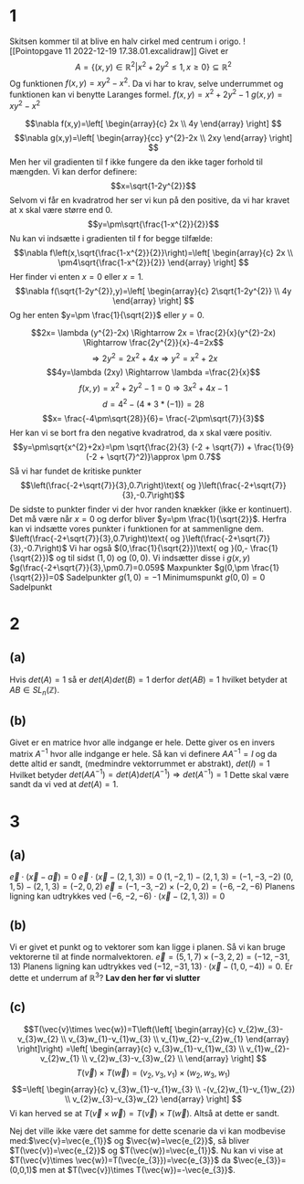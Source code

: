 # 1
Skitsen kommer til at blive en halv cirkel med centrum i origo.
![[Pointopgave 11 2022-12-19 17.38.01.excalidraw]]
Givet er $$A=\{(x,y)\in \mathbb{R}^{2}|x^{2}+2y^{2}\leq 1,x \geq 0\} \subseteq \mathbb{R}^{2}$$
Og funktionen $f(x,y)=xy^{2}-x^{2}$.
Da vi har to krav, selve underrummet og funktionen kan vi benytte Laranges formel.
$f(x,y)=x^{2}+2y^{2}-1$
$g(x,y)=xy^{2}-x^{2}$

$$\nabla f(x,y)=\left[
\begin{array}{c}
2x \\ 4y
\end{array}
\right] $$
$$\nabla g(x,y)=\left[
\begin{array}{cc}
y^{2}-2x \\ 2xy
\end{array}
\right] $$
Men her vil gradienten til f ikke fungere da den ikke tager forhold til mængden. Vi kan derfor definere:
$$x=\sqrt{1-2y^{2}}$$
Selvom vi får en kvadratrod her ser vi kun på den positive, da vi har kravet at x skal være større end 0.
$$y=\pm\sqrt{\frac{1-x^{2}}{2}}$$
Nu kan vi indsætte i gradienten til f for begge tilfælde:
$$\nabla f\left(x,\sqrt{\frac{1-x^{2}}{2}}\right)=\left[
\begin{array}{c}
2x \\ 
\pm4\sqrt{\frac{1-x^{2}}{2}}
\end{array}
\right] $$
Her finder vi enten $x=0$ eller $x=1$.
$$\nabla f(\sqrt{1-2y^{2}},y)=\left[
\begin{array}{c}
2\sqrt{1-2y^{2}} \\ 
4y
\end{array}
\right] $$
Og her enten $y=\pm \frac{1}{\sqrt{2}}$ eller $y=0$.

$$2x= \lambda (y^{2}-2x) \Rightarrow 2x = \frac{2}{x}(y^{2}-2x) \Rightarrow \frac{2y^{2}}{x}-4=2x$$
$$\Rightarrow 2y^{2}=2x^{2}+4x \Rightarrow y^{2}=x^{2}+2x$$
$$4y=\lambda (2xy) \Rightarrow \lambda =\frac{2}{x}$$
$$f(x,y)=x^{2}+2y^{2}-1=0\Rightarrow 3x^{2}+4x-1$$
$$d=4^{2}-(4*3*(-1))=28$$
$$x= \frac{-4\pm\sqrt{28}}{6}= \frac{-2\pm\sqrt{7}}{3}$$
Her kan vi se bort fra den negative kvadratrod, da x skal være positiv.
$$y=\pm\sqrt{x^{2}+2x}=\pm \sqrt{\frac{2}{3} (-2 + \sqrt{7}) + \frac{1}{9} (-2 + \sqrt{7}^2)}\approx \pm 0.7$$
Så vi har fundet de kritiske punkter $$\left(\frac{-2+\sqrt{7}}{3},0.7\right)\text{ og }\left(\frac{-2+\sqrt{7}}{3},-0.7\right)$$
De sidste to punkter finder vi der hvor randen knækker (ikke er kontinuert).
Det må være når $x=0$ og derfor bliver $y=\pm \frac{1}{\sqrt{2}}$. 
Herfra kan vi indsætte vores punkter i funktionen for at sammenligne dem.
$\left(\frac{-2+\sqrt{7}}{3},0.7\right)\text{ og }\left(\frac{-2+\sqrt{7}}{3},-0.7\right)$ Vi har også $(0,\frac{1}{\sqrt{2}})\text{ og }(0,- \frac{1}{\sqrt{2}})$ og til sidst $(1,0)\text{ og }(0,0)$.
Vi indsætter disse i $g(x,y)$
$g(\frac{-2+\sqrt{7}}{3},\pm0.7)=0.059$ Maxpunkter
$g(0,\pm \frac{1}{\sqrt{2}})=0$ Sadelpunkter
$g(1,0)=-1$ Minimumspunkt
$g(0,0)=0$ Sadelpunkt

# 2
## (a)
Hvis $det(A)=1$ så er $det(A)det(B)=1$ derfor $det(AB)=1$ hvilket betyder at $AB \in SL_{n}(\mathbb{Z})$.
## (b)
Givet er en matrice hvor alle indgange er hele. Dette giver os en invers matrix $A^{-1}$ hvor alle indgange er hele. Så kan vi definere $AA^{-1}=I$ og da dette altid er sandt, (medmindre vektorrummet er abstrakt), $det(I)=1$ Hvilket betyder $det(AA^{-1})=det(A)det(A^{-1})\Rightarrow det(A^{-1})=1$ Dette skal være sandt da vi ved at $det(A)=1$.

# 3
## (a)
$\vec{e}\cdot (\vec{x}-\vec{a})=0$
$\vec{e}\cdot (\vec{x}-(2,1,3))=0$
$(1,-2,1)-(2,1,3)=(-1,-3,-2)$
$(0,1,5)-(2,1,3)=(-2,0,2)$
$\vec{e}=(-1,-3,-2)\times (-2,0,2)=(-6,-2,-6)$
Planens ligning kan udtrykkes ved $(-6,-2,-6)\cdot (\vec{x}-(2,1,3))=0$
## (b)
Vi er givet et punkt og to vektorer som kan ligge i planen. Så vi kan bruge vektorerne til at finde normalvektoren.
$\vec{e}=(5,1,7)\times (-3,2,2)=(-12,-31,13)$
Planens ligning kan udtrykkes ved $(-12,-31,13)\cdot (\vec{x}-(1,0,-4))=0$.
Er dette et underrum af $\mathbb{R}^{3}$? 
**Lav den her før vi slutter**

## (c)
$$T(\vec{v}\times \vec{w})=T\left(\left[
\begin{array}{c}
v_{2}w_{3}-v_{3}w_{2} \\ 
v_{3}w_{1}-v_{1}w_{3} \\ 
v_{1}w_{2}-v_{2}w_{1}
\end{array}
\right]\right) =\left[
\begin{array}{c}
v_{3}w_{1}-v_{1}w_{3} \\ 
v_{1}w_{2}-v_{2}w_{1} \\ 
v_{2}w_{3}-v_{3}w_{2} \\ 
\end{array}
\right] $$
$$T(\vec{v})\times T(\vec{w})=(v_{2},v_{3},v_{1})\times (w_{2},w_{3},w_{1})$$
$$=\left[
\begin{array}{c}
v_{3}w_{1}-v_{1}w_{3} \\ 
-(v_{2}w_{1}-v_{1}w_{2}) \\ 
v_{2}w_{3}-v_{3}w_{2}
\end{array}
\right] $$
Vi kan herved se at $T(\vec{v}\times \vec{w})=T(\vec{v})\times T(\vec{w})$. Altså at dette er sandt.

Nej det ville ikke være det samme for dette scenarie da vi kan modbevise med:$\vec{v}=\vec{e_{1}}$ og $\vec{w}=\vec{e_{2}}$, så bliver $T(\vec{v})=\vec{e_{2}}$ og $T(\vec{w})=\vec{e_{1}}$.
Nu kan vi vise at $T(\vec{v}\times \vec{w})=T(\vec{e_{3}})=\vec{e_{3}}$ da $\vec{e_{3}}=(0,0,1)$ men at $T(\vec{v})\times T(\vec{w})=-\vec{e_{3}}$.
